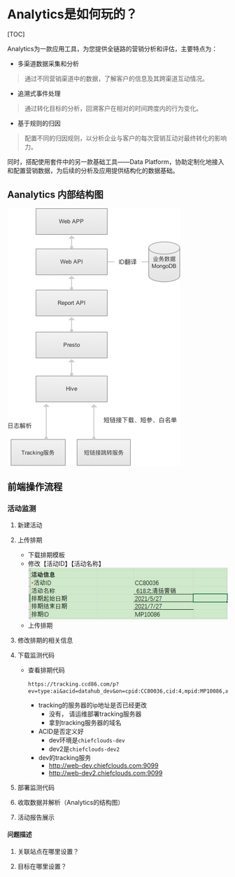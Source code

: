 # Analytics是如何玩的？

[TOC]

Analytics为一款应用工具，为您提供全链路的营销分析和评估，主要特点为：

- 多渠道数据采集和分析

> 通过不同营销渠道中的数据，了解客户的信息及其跨渠道互动情况。

- 追溯式事件处理

> 通过转化目标的分析，回溯客户在相对的时间跨度内的行为变化。

- 基于规则的归因

> 配置不同的归因规则，以分析企业与客户的每次营销互动对最终转化的影响力。

同时，搭配使用套件中的另一款基础工具——Data Platform，协助定制化地接入和配置营销数据，为后续的分析及应用提供结构化的数据基础。

## Aanalytics 内部结构图 

![](./images/analytics_structure.png)


## 前端操作流程

### 活动监测

1. 新建活动

2. 上传排期
   - 下载排期模板
   - 修改【活动ID】【活动名称】
   	 ![排期模板](./images/schedule_template.png)
   - 上传排期
   
3. 修改排期的相关信息

4. 下载监测代码

   - 查看排期代码

     ```
     https://tracking.ccd86.com/p?ev=type:ai&acid=datahub_dev&on=cpid:CC80036,cid:4,mpid:MP10086,adfmt:9&at=aid:1,mdm:display,src:1,pubid:1,mdmdt:pc
     ```

     - tracking的服务器的ip地址是否已经更改
       - 没有， 请运维部署tracking服务器
       - 拿到tracking服务器的域名
     - ACID是否定义好
       - dev环境是`chiefclouds-dev` 
       -  dev2是`chiefclouds-dev2`
     - dev的tracking服务
       - http://web-dev.chiefclouds.com:9099
       - http://web-dev2.chiefclouds.com:9099

5. 部署监测代码

6. 收取数据并解析（Analytics的结构图）

7. 活动报告展示

#### 问题描述

1. 关联站点在哪里设置？

2. 目标在哪里设置？

   



